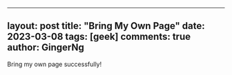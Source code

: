 
---
layout: post
title: "Bring My Own Page"
date:   2023-03-08
tags: [geek]
comments: true
author: GingerNg
---

Bring my own page successfully!